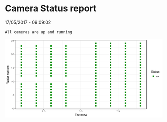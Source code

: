 Camera Status report
================
17/05/2017 - 09:09:02

    All cameras are up and running

![](camreport_files/figure-markdown_github/unnamed-chunk-2-1.png)
